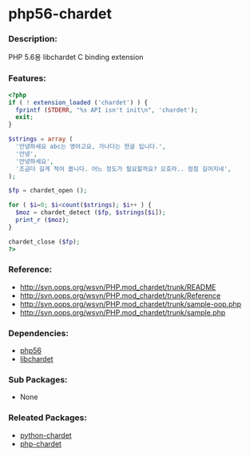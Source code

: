 # php56-chardet

### Description:
PHP 5.6용 libchardet C binding extension

### Features:
  ```php
<?php
if ( ! extension_loaded ('chardet') ) {
    fprintf (STDERR, "%s API isn't init\n", 'chardet');
    exit;
}

$strings = array (
    '안녕하세요 abc는 영어고요, 가나다는 한글 입니다.',
    '안녕',
    '안녕하세요',
    '조금더 길게 적어 봅니다. 어느 정도가 필요할까요? 오호라.. 점점 길어지네',
);

$fp = chardet_open ();

for ( $i=0; $i<count($strings); $i++ ) {
    $moz = chardet_detect ($fp, $strings[$i]);
    print_r ($moz);
}

chardet_close ($fp);
?>
```

### Reference:
* http://svn.oops.org/wsvn/PHP.mod_chardet/trunk/README
* http://svn.oops.org/wsvn/PHP.mod_chardet/trunk/Reference
* http://svn.oops.org/wsvn/PHP.mod_chardet/trunk/sample-oop.php
* http://svn.oops.org/wsvn/PHP.mod_chardet/trunk/sample.php

### Dependencies:
* [php56](pkg-addon-php56.md)
* [libchardet](pkg-core-libchardet.md)

### Sub Packages:
* None

### Releated Packages:
* [python-chardet](pkg-core-python-chardet.md)
* [php-chardet](pkg-core-php-chardet.md)
